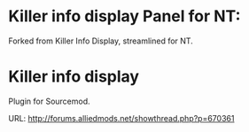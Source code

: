 # Killer info display Panel for NT:

Forked from Killer Info Display, streamlined for NT.


Killer info display
=================

Plugin for Sourcemod.

URL: http://forums.alliedmods.net/showthread.php?p=670361
